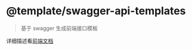 # @template/swagger-api-templates

> 基于 swagger 生成前端接口模板

详细描述看[前端文档](https://mmdoc.oss.template.cn/front-guides/dev-guide/api.html)
